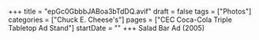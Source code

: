 +++
title = "epGc0GbbbJABoa3bTdDQ.avif"
draft = false
tags = ["Photos"]
categories = ["Chuck E. Cheese's"]
pages = ["CEC Coca-Cola Triple Tabletop Ad Stand"]
startDate = ""
+++
Salad Bar Ad (2005)

